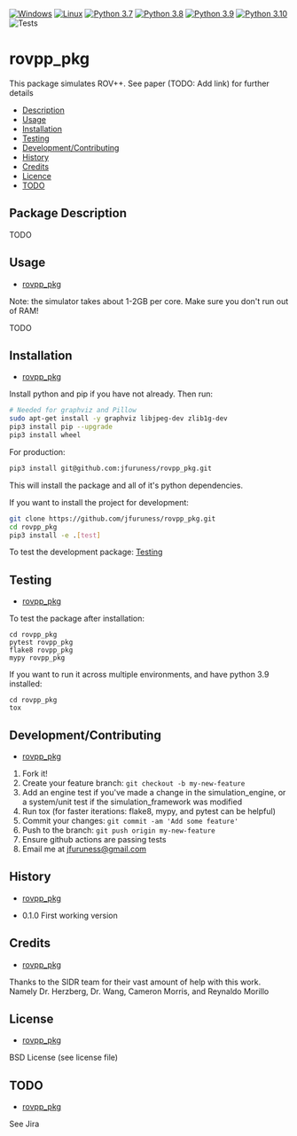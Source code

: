 [![Windows](https://svgshare.com/i/ZhY.svg)](https://svgshare.com/i/ZhY.svg)
[![Linux](https://svgshare.com/i/Zhy.svg)](https://svgshare.com/i/Zhy.svg)
[![Python 3.7](https://img.shields.io/badge/python-3.7-blue.svg)](https://www.python.org/downloads/release/python-370/)
[![Python 3.8](https://img.shields.io/badge/python-3.8-blue.svg)](https://www.python.org/downloads/release/python-380/)
[![Python 3.9](https://img.shields.io/badge/python-3.9-blue.svg)](https://www.python.org/downloads/release/python-390/)
[![Python 3.10](https://img.shields.io/badge/python-3.10-blue.svg)](https://www.python.org/downloads/release/python-3100/)
![Tests](https://github.com/jfuruness/rovpp_pkg/actions/workflows/tests.yml/badge.svg)

# rovpp\_pkg
This package simulates ROV++. See paper (TODO: Add link) for further details

* [Description](#package-description)
* [Usage](#usage)
* [Installation](#installation)
* [Testing](#testing)
* [Development/Contributing](#developmentcontributing)
* [History](#history)
* [Credits](#credits)
* [Licence](#license)
* [TODO](#todo)

## Package Description

TODO

## Usage
* [rovpp\_pkg](#rovpp_pkg)

Note: the simulator takes about 1-2GB per core. Make sure you don't run out of RAM!

TODO

## Installation
* [rovpp\_pkg](#rovpp_pkg)

Install python and pip if you have not already. Then run:

```bash
# Needed for graphviz and Pillow
sudo apt-get install -y graphviz libjpeg-dev zlib1g-dev
pip3 install pip --upgrade
pip3 install wheel
```

For production:

```bash
pip3 install git@github.com:jfuruness/rovpp_pkg.git
```

This will install the package and all of it's python dependencies.

If you want to install the project for development:
```bash
git clone https://github.com/jfuruness/rovpp_pkg.git
cd rovpp_pkg
pip3 install -e .[test]
```

To test the development package: [Testing](#testing)


## Testing
* [rovpp\_pkg](#rovpp_pkg)

To test the package after installation:

```
cd rovpp_pkg
pytest rovpp_pkg
flake8 rovpp_pkg
mypy rovpp_pkg
```

If you want to run it across multiple environments, and have python 3.9 installed:

```
cd rovpp_pkg
tox
```


## Development/Contributing
* [rovpp\_pkg](#rovpp_pkg)

1. Fork it!
2. Create your feature branch: `git checkout -b my-new-feature`
3. Add an engine test if you've made a change in the simulation_engine, or a system/unit test if the simulation_framework was modified
5. Run tox (for faster iterations: flake8, mypy, and pytest can be helpful)
6. Commit your changes: `git commit -am 'Add some feature'`
7. Push to the branch: `git push origin my-new-feature`
8. Ensure github actions are passing tests
9. Email me at jfuruness@gmail.com

## History
* [rovpp\_pkg](#rovpp_pkg)

* 0.1.0 First working version

## Credits
* [rovpp\_pkg](#rovpp_pkg)

Thanks to the SIDR team for their vast amount of help with this work. Namely Dr. Herzberg, Dr. Wang, Cameron Morris, and Reynaldo Morillo

## License
* [rovpp\_pkg](#rovpp_pkg)

BSD License (see license file)

## TODO
* [rovpp\_pkg](#rovpp_pkg)

See Jira
